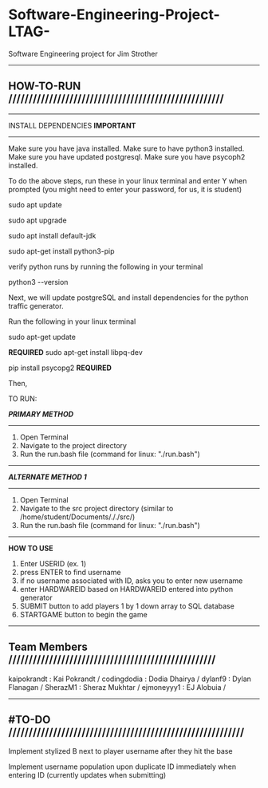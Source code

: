 # Software-Engineering-Project-LTAG-
Software Engineering project for Jim Strother

----------------------------------------------------------------
HOW-TO-RUN /////////////////////////////////////////////////////
----------------------------------------------------------------

**********************************
INSTALL DEPENDENCIES **IMPORTANT**
**********************************
Make sure you have java installed.
Make sure to have python3 installed. 
Make sure you have updated postgresql.
Make sure you have psycoph2 installed.

To do the above steps, run these in your linux terminal and enter Y when prompted (you might need to enter your password, for us, it is student)

sudo apt update

sudo apt upgrade 

sudo apt install default-jdk 

sudo apt-get install python3-pip

verify python runs by running the following in your terminal

python3 --version

Next, we will update postgreSQL and install dependencies for the python traffic generator.

Run the following in your linux terminal

sudo apt-get update

**REQUIRED**
sudo apt-get install libpq-dev

pip install psycopg2
**REQUIRED**

Then, 

TO RUN:

***PRIMARY METHOD***
**************************************************************************************************
1) Open Terminal
2) Navigate to the project directory
3) Run the run.bash file (command for linux: "./run.bash")
**************************************************************************************************

***ALTERNATE METHOD 1***
**************************************************************************************************
1) Open Terminal
2) Navigate to the src project directory (similar to /home/student/Documents/././src/)
3) Run the run.bash file (command for linux: "./run.bash")
**************************************************************************************************

**HOW TO USE**
1) Enter USERID (ex. 1)
2) press ENTER to find username
3) if no username associated with ID, asks you to enter new username
4) enter HARDWAREID based on HARDWAREID entered into python generator
5) SUBMIT button to add players 1 by 1 down array to SQL database
6) STARTGAME button to begin the game

----------------------------------------------------------------
Team Members ///////////////////////////////////////////////////
----------------------------------------------------------------
kaipokrandt : Kai Pokrandt /
codingdodia : Dodia Dhairya /
dylanf9     : Dylan Flanagan /
SherazM1    : Sheraz Mukhtar /
ejmoneyyy1  : EJ Alobuia /


-----------------------------------------------------------------
#TO-DO //////////////////////////////////////////////////////////
-----------------------------------------------------------------

Implement stylized B next to player username after they hit the base

Implement username population upon duplicate ID immediately when entering ID (currently updates when submitting)





